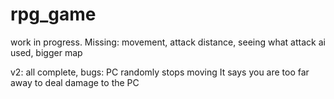 # rpg_game
work in progress.
Missing: movement, attack distance, seeing what attack ai used, bigger map

v2: all complete,
    bugs: PC randomly stops moving
            It says you are too far away to deal damage to the PC
